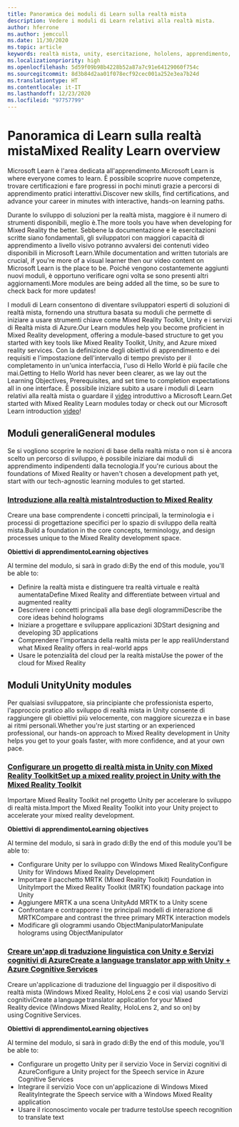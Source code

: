 ```yaml
---
title: Panoramica dei moduli di Learn sulla realtà mista
description: Vedere i moduli di Learn relativi alla realtà mista.
author: hferrone
ms.author: jemccull
ms.date: 11/30/2020
ms.topic: article
keywords: realtà mista, unity, esercitazione, hololens, apprendimento, visore VR realtà mista, visore VR di windows mixed reality, visore per realtà virtuale, che cos'è la realtà virtuale, che cos'è la realtà aumentata, MRTK, mixed reality toolkit, traduzione, Azure, servizi cognitivi di Azure, Microsoft Learn
ms.localizationpriority: high
ms.openlocfilehash: 5d59f09b98b4228b52a87a7c91e64129060f754c
ms.sourcegitcommit: 8d3b84d2aa01f078ecf92cec001a252e3ea7b24d
ms.translationtype: HT
ms.contentlocale: it-IT
ms.lasthandoff: 12/23/2020
ms.locfileid: "97757799"
---
```

# <a name="mixed-reality-learn-overview"></a><span data-ttu-id="264f9-104">Panoramica di Learn sulla realtà mista</span><span class="sxs-lookup"><span data-stu-id="264f9-104">Mixed Reality Learn overview</span></span>

<span data-ttu-id="264f9-105">Microsoft Learn è l'area dedicata all'apprendimento.</span><span class="sxs-lookup"><span data-stu-id="264f9-105">Microsoft Learn is where everyone comes to learn.</span></span> <span data-ttu-id="264f9-106">È possibile scoprire nuove competenze, trovare certificazioni e fare progressi in pochi minuti grazie a percorsi di apprendimento pratici interattivi.</span><span class="sxs-lookup"><span data-stu-id="264f9-106">Discover new skills, find certifications, and advance your career in minutes with interactive, hands-on learning paths.</span></span> 

<span data-ttu-id="264f9-107">Durante lo sviluppo di soluzioni per la realtà mista, maggiore è il numero di strumenti disponibili, meglio è.</span><span class="sxs-lookup"><span data-stu-id="264f9-107">The more tools you have when developing for Mixed Reality the better.</span></span> <span data-ttu-id="264f9-108">Sebbene la documentazione e le esercitazioni scritte siano fondamentali, gli sviluppatori con maggiori capacità di apprendimento a livello visivo potranno avvalersi dei contenuti video disponibili in Microsoft Learn.</span><span class="sxs-lookup"><span data-stu-id="264f9-108">While documentation and written tutorials are crucial, if you're more of a visual learner then our video content on Microsoft Learn is the place to be.</span></span> <span data-ttu-id="264f9-109">Poiché vengono costantemente aggiunti nuovi moduli, è opportuno verificare ogni volta se sono presenti altri aggiornamenti.</span><span class="sxs-lookup"><span data-stu-id="264f9-109">More modules are being added all the time, so be sure to check back for more updates!</span></span>

<span data-ttu-id="264f9-110">I moduli di Learn consentono di diventare sviluppatori esperti di soluzioni di realtà mista, fornendo una struttura basata su moduli che permette di iniziare a usare strumenti chiave come Mixed Reality Toolkit, Unity e i servizi di Realtà mista di Azure.</span><span class="sxs-lookup"><span data-stu-id="264f9-110">Our Learn modules help you become proficient in Mixed Reality development, offering a module-based structure to get you started with key tools like Mixed Reality Toolkit, Unity, and Azure mixed reality services.</span></span> <span data-ttu-id="264f9-111">Con la definizione degli obiettivi di apprendimento e dei requisiti e l'impostazione dell'intervallo di tempo previsto per il completamento in un'unica interfaccia, l'uso di Hello World è più facile che mai.</span><span class="sxs-lookup"><span data-stu-id="264f9-111">Getting to Hello World has never been clearer, as we lay out the Learning Objectives, Prerequisites, and set time to completion expectations all in one interface.</span></span> <span data-ttu-id="264f9-112">È possibile iniziare subito a usare i moduli di Learn relativi alla realtà mista o guardare il [video](https://channel9.msdn.com/Blogs/One-Dev-Minute/What-is-Microsoft-Learn) introduttivo a Microsoft Learn.</span><span class="sxs-lookup"><span data-stu-id="264f9-112">Get started with Mixed Reality Learn modules today or check out our Microsoft Learn introduction [video](https://channel9.msdn.com/Blogs/One-Dev-Minute/What-is-Microsoft-Learn)!</span></span>

## <a name="general-modules"></a><span data-ttu-id="264f9-113">Moduli generali</span><span class="sxs-lookup"><span data-stu-id="264f9-113">General modules</span></span>

<span data-ttu-id="264f9-114">Se si vogliono scoprire le nozioni di base della realtà mista o non si è ancora scelto un percorso di sviluppo, è possibile iniziare dai moduli di apprendimento indipendenti dalla tecnologia.</span><span class="sxs-lookup"><span data-stu-id="264f9-114">If you're curious about the foundations of Mixed Reality or haven't chosen a development path yet, start with our tech-agnostic learning modules to get started.</span></span>

### <a name="introduction-to-mixed-reality"></a>[<span data-ttu-id="264f9-115">Introduzione alla realtà mista</span><span class="sxs-lookup"><span data-stu-id="264f9-115">Introduction to Mixed Reality</span></span>](https://docs.microsoft.com/learn/modules/intro-to-mixed-reality/)

<span data-ttu-id="264f9-116">Creare una base comprendente i concetti principali, la terminologia e i processi di progettazione specifici per lo spazio di sviluppo della realtà mista.</span><span class="sxs-lookup"><span data-stu-id="264f9-116">Build a foundation in the core concepts, terminology, and design processes unique to the Mixed Reality development space.</span></span>

<span data-ttu-id="264f9-117">**Obiettivi di apprendimento**</span><span class="sxs-lookup"><span data-stu-id="264f9-117">**Learning objectives**</span></span>

<span data-ttu-id="264f9-118">Al termine del modulo, si sarà in grado di:</span><span class="sxs-lookup"><span data-stu-id="264f9-118">By the end of this module, you'll be able to:</span></span>

* <span data-ttu-id="264f9-119">Definire la realtà mista e distinguere tra realtà virtuale e realtà aumentata</span><span class="sxs-lookup"><span data-stu-id="264f9-119">Define Mixed Reality and differentiate between virtual and augmented reality</span></span>
* <span data-ttu-id="264f9-120">Descrivere i concetti principali alla base degli ologrammi</span><span class="sxs-lookup"><span data-stu-id="264f9-120">Describe the core ideas behind holograms</span></span>
* <span data-ttu-id="264f9-121">Iniziare a progettare e sviluppare applicazioni 3D</span><span class="sxs-lookup"><span data-stu-id="264f9-121">Start designing and developing 3D applications</span></span>
* <span data-ttu-id="264f9-122">Comprendere l'importanza della realtà mista per le app reali</span><span class="sxs-lookup"><span data-stu-id="264f9-122">Understand what Mixed Reality offers in real-world apps</span></span>
* <span data-ttu-id="264f9-123">Usare le potenzialità del cloud per la realtà mista</span><span class="sxs-lookup"><span data-stu-id="264f9-123">Use the power of the cloud for Mixed Reality</span></span>

## <a name="unity-modules"></a><span data-ttu-id="264f9-124">Moduli Unity</span><span class="sxs-lookup"><span data-stu-id="264f9-124">Unity modules</span></span>

<span data-ttu-id="264f9-125">Per qualsiasi sviluppatore, sia principiante che professionista esperto, l'approccio pratico allo sviluppo di realtà mista in Unity consente di raggiungere gli obiettivi più velocemente, con maggiore sicurezza e in base ai ritmi personali.</span><span class="sxs-lookup"><span data-stu-id="264f9-125">Whether you're just starting or an experienced professional, our hands-on approach to Mixed Reality development in Unity helps you get to your goals faster, with more confidence, and at your own pace.</span></span>

### <a name="set-up-a-mixed-reality-project-in-unity-with-the-mixed-reality-toolkit"></a>[<span data-ttu-id="264f9-126">Configurare un progetto di realtà mista in Unity con Mixed Reality Toolkit</span><span class="sxs-lookup"><span data-stu-id="264f9-126">Set up a mixed reality project in Unity with the Mixed Reality Toolkit</span></span>](https://docs.microsoft.com/learn/modules/mixed-reality-toolkit-project-unity/)

<span data-ttu-id="264f9-127">Importare Mixed Reality Toolkit nel progetto Unity per accelerare lo sviluppo di realtà mista.</span><span class="sxs-lookup"><span data-stu-id="264f9-127">Import the Mixed Reality Toolkit into your Unity project to accelerate your mixed reality development.</span></span>

<span data-ttu-id="264f9-128">**Obiettivi di apprendimento**</span><span class="sxs-lookup"><span data-stu-id="264f9-128">**Learning objectives**</span></span>

<span data-ttu-id="264f9-129">Al termine del modulo, si sarà in grado di:</span><span class="sxs-lookup"><span data-stu-id="264f9-129">By the end of this module you'll be able to:</span></span>

* <span data-ttu-id="264f9-130">Configurare Unity per lo sviluppo con Windows Mixed Reality</span><span class="sxs-lookup"><span data-stu-id="264f9-130">Configure Unity for Windows Mixed Reality Development</span></span>
* <span data-ttu-id="264f9-131">Importare il pacchetto MRTK (Mixed Reality Toolkit) Foundation in Unity</span><span class="sxs-lookup"><span data-stu-id="264f9-131">Import the Mixed Reality Toolkit (MRTK) foundation package into Unity</span></span>
* <span data-ttu-id="264f9-132">Aggiungere MRTK a una scena Unity</span><span class="sxs-lookup"><span data-stu-id="264f9-132">Add MRTK to a Unity scene</span></span>
* <span data-ttu-id="264f9-133">Confrontare e contrapporre i tre principali modelli di interazione di MRTK</span><span class="sxs-lookup"><span data-stu-id="264f9-133">Compare and contrast the three primary MRTK interaction models</span></span>
* <span data-ttu-id="264f9-134">Modificare gli ologrammi usando ObjectManipulator</span><span class="sxs-lookup"><span data-stu-id="264f9-134">Manipulate holograms using ObjectManipulator</span></span>

### <a name="create-a-language-translator-app-with-unity--azure-cognitive-services"></a>[<span data-ttu-id="264f9-135">Creare un'app di traduzione linguistica con Unity e Servizi cognitivi di Azure</span><span class="sxs-lookup"><span data-stu-id="264f9-135">Create a language translator app with Unity + Azure Cognitive Services</span></span>](https://docs.microsoft.com/learn/modules/create-language-translator-mixed-reality-application-unity-azure-cognitive-services/)

<span data-ttu-id="264f9-136">Creare un'applicazione di traduzione del linguaggio per il dispositivo di realtà mista (Windows Mixed Reality, HoloLens 2 e così via) usando Servizi cognitivi</span><span class="sxs-lookup"><span data-stu-id="264f9-136">Create a language translator application for your Mixed Reality device (Windows Mixed Reality, HoloLens 2, and so on) by using Cognitive Services.</span></span>

<span data-ttu-id="264f9-137">**Obiettivi di apprendimento**</span><span class="sxs-lookup"><span data-stu-id="264f9-137">**Learning objectives**</span></span>

<span data-ttu-id="264f9-138">Al termine del modulo, si sarà in grado di:</span><span class="sxs-lookup"><span data-stu-id="264f9-138">By the end of this module, you'll be able to:</span></span>

* <span data-ttu-id="264f9-139">Configurare un progetto Unity per il servizio Voce in Servizi cognitivi di Azure</span><span class="sxs-lookup"><span data-stu-id="264f9-139">Configure a Unity project for the Speech service in Azure Cognitive Services</span></span>
* <span data-ttu-id="264f9-140">Integrare il servizio Voce con un'applicazione di Windows Mixed Reality</span><span class="sxs-lookup"><span data-stu-id="264f9-140">Integrate the Speech service with a Windows Mixed Reality application</span></span>
* <span data-ttu-id="264f9-141">Usare il riconoscimento vocale per tradurre testo</span><span class="sxs-lookup"><span data-stu-id="264f9-141">Use speech recognition to translate text</span></span>
